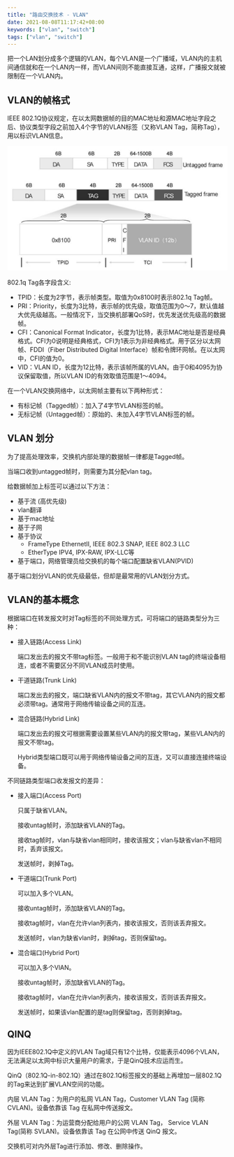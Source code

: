```yaml
---
title: "路由交换技术 - VLAN"
date: 2021-08-08T11:17:42+08:00
keywords: ["vlan", "switch"]
tags: ["vlan", "switch"]
---
```


把一个LAN划分成多个逻辑的VLAN，每个VLAN是一个广播域，VLAN内的主机间通信就和在一个LAN内一样，而VLAN间则不能直接互通，这样，广播报文就被限制在一个VLAN内。

<!--more-->

## VLAN的帧格式

IEEE 802.1Q协议规定，在以太网数据帧的目的MAC地址和源MAC地址字段之后、协议类型字段之前加入4个字节的VLAN标签（又称VLAN Tag，简称Tag），用以标识VLAN信息。

![Vlan Tag](/images/switch/vlan_tag.jpeg)

802.1q Tag各字段含义:

  * TPID：长度为2字节，表示帧类型。取值为0x8100时表示802.1q Tag帧。
  * PRI：Priority，长度为3比特，表示帧的优先级，取值范围为0～7，默认值越大优先级越高。一般情况下，当交换机部署QoS时，优先发送优先级高的数据帧。
  * CFI：Canonical Format Indicator，长度为1比特，表示MAC地址是否是经典格式。CFI为0说明是经典格式，CFI为1表示为非经典格式。用于区分以太网帧、FDDI（Fiber Distributed Digital Interface）帧和令牌环网帧。在以太网中，CFI的值为0。
  * VID：VLAN ID，长度为12比特，表示该帧所属的VLAN。由于0和4095为协议保留取值，所以VLAN ID的有效取值范围是1～4094。


在一个VLAN交换网络中，以太网帧主要有以下两种形式：

  - 有标记帧（Tagged帧）：加入了4字节VLAN标签的帧。
  - 无标记帧（Untagged帧）：原始的、未加入4字节VLAN标签的帧。

## VLAN 划分

为了提高处理效率，交换机内部处理的数据帧一律都是Tagged帧。

当端口收到untagged帧时，则需要为其分配vlan tag。

给数据帧加上标签可以通过以下方法：

- 基于流 (高优先级)
- vlan翻译
- 基于mac地址
- 基于子网
- 基于协议
  - FrameType
    EthernetII, IEEE 802.3 SNAP, IEEE 802.3 LLC
  - EtherType
    IPV4, IPX-RAW, IPX-LLC等
- 基于端口，网络管理员给交换机的每个端口配置缺省VLAN(PVID)

基于端口划分VLAN的优先级最低，但却是最常用的VLAN划分方式。

## VLAN的基本概念

根据端口在转发报文时对Tag标签的不同处理方式，可将端口的链路类型分为三种：

- 接入链路(Access Link)

  端口发出去的报文不带tag标签。一般用于和不能识别VLAN tag的终端设备相连，或者不需要区分不同VLAN成员时使用。

- 干道链路(Trunk Link)

  端口发出去的报文，端口缺省VLAN内的报文不带tag，其它VLAN内的报文都必须带tag。通常用于网络传输设备之间的互连。

- 混合链路(Hybrid Link)

  端口发出去的报文可根据需要设置某些VLAN内的报文带tag，某些VLAN内的报文不带tag。

  Hybrid类型端口既可以用于网络传输设备之间的互连，又可以直接连接终端设备。

不同链路类型端口收发报文的差异：

- 接入端口(Access Port)

  只属于缺省VLAN。

  接收untag帧时，添加缺省VLAN的Tag。

  接收tag帧时，vlan与缺省vlan相同时，接收该报文；vlan与缺省vlan不相同时，丢弃该报文。

  发送帧时，剥掉Tag。

- 干道端口(Trunk Port)

  可以加入多个VLAN。

  接收untag帧时，添加缺省VLAN的Tag。

  接收tag帧时，vlan在允许vlan列表内，接收该报文，否则该丢弃报文。

  发送帧时，vlan为缺省vlan时，剥掉tag，否则保留tag。

- 混合端口(Hybrid Port)

  可以加入多个VlAN。

  接收untag帧时，添加缺省VLAN的Tag。

  接收tag帧时，vlan在允许vlan列表内，接收该报文，否则该丢弃报文。

  发送帧时，如果该vlan配置的是tag则保留tag，否则剥掉tag。

## QINQ

因为IEEE802.1Q中定义的VLAN Tag域只有12个比特，仅能表示4096个VLAN，无法满足以太网中标识大量用户的需求，于是QinQ技术应运而生。

QinQ（802.1Q-in-802.1Q）通过在802.1Q标签报文的基础上再增加一层802.1Q的Tag来达到扩展VLAN空间的功能。

内层 VLAN Tag：为用户的私网 VLAN Tag，Customer VLAN Tag (简称 CVLAN)。设备依靠该 Tag 在私网中传送报文。

外层 VLAN Tag：为运营商分配给用户的公网 VLAN Tag， Service VLAN Tag(简称 SVLAN)。设备依靠该 Tag 在公网中传送 QinQ 报文。

交换机可对内外层Tag进行添加、修改、删除操作。
